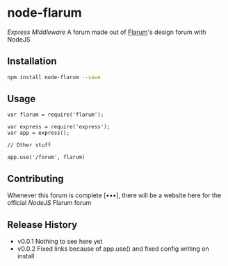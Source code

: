 # node-flarum

*Express Middleware*
A forum made out of [Flarum](http://flarum.org)'s design forum with NodeJS

## Installation

```sh
npm install node-flarum --save
```


## Usage


```node
var flarum = require('flarum');

var express = require('express');
var app = express();

// Other stuff

app.use('/forum', flarum)
```



## Contributing

Whenever this forum is complete [•••], there will be a website here for the official *NodeJS* Flarum forum


## Release History

* v0.0.1 Nothing to see here yet
* v0.0.2 Fixed links because of app.use() and fixed config writing on install
